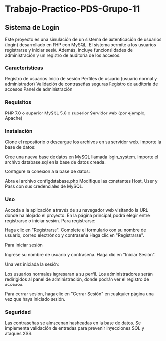 # Trabajo-Practico-PDS-Grupo-11
## Sistema de Login
Este proyecto es una simulación de un sistema de autenticación de usuarios (login) desarrollado en PHP con MySQL. El sistema permite a los usuarios registrarse y iniciar sesió. Además, incluye funcionalidades de administración y un registro de auditoría de los accesos.



### Características

Registro de usuarios
Inicio de sesión
Perfiles de usuario (usuario normal y administrador)
Validación de contraseñas seguras
Registro de auditoría de accesos
Panel de administración

### Requisitos

PHP 7.0 o superior
MySQL 5.6 o superior
Servidor web (por ejemplo, Apache)

### Instalación

Clone el repositorio o descargue los archivos en su servidor web.
Importe la base de datos:

Cree una nueva base de datos en MySQL llamada login_system.
Importe el archivo database.sql en la base de datos creada.


Configure la conexión a la base de datos:

Abra el archivo configdatabase.php
Modifique las constantes Host, User y Pass con sus credenciales de MySQL.


### Uso

Acceda a la aplicación a través de su navegador web visitando la URL donde ha alojado el proyecto.
En la página principal, podrá elegir entre registrarse o iniciar sesión.
Para registrarse:

Haga clic en "Registrarse".
Complete el formulario con su nombre de usuario, correo electrónico y contraseña
Haga clic en "Registrarse".


Para iniciar sesión

Ingrese su nombre de usuario y contraseña.
Haga clic en "Iniciar Sesión".


Una vez iniciada la sesión:

Los usuarios normales ingresaran a su perfil.
Los administradores serán redirigidos al panel de administración, donde podrán ver el registro de accesos.


Para cerrar sesión, haga clic en "Cerrar Sesión" en cualquier página una vez que haya iniciado sesión.



### Seguridad

Las contraseñas se almacenan hasheadas en la base de datos.
Se implementa validación de entradas para prevenir inyecciones SQL y ataques XSS.

